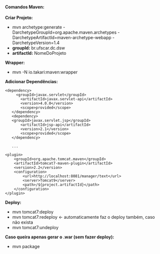 #### Comandos Maven:

**Criar Projeto:**
- mvn archetype:generate -DarchetypeGroupId=org.apache.maven.archetypes -DarchetypeArtifactId=maven-archetype-webapp -DarchetypeVersion=1.4
- **groupId:** br.ufscar.dc.dsw
- **artifactId:** NomeDoProjeto

**Wrapper:**
- mvn -N io.takari:maven:wrapper

**Adicionar Dependências:**
```
<dependency>
     <groupId>javax.servlet</groupId>
       <artifactId>javax.servlet-api</artifactId>
       <version>4.0.0</version>
       <scope>provided</scope>
   </dependency>
   <dependency>
   <groupId>javax.servlet.jsp</groupId>
       <artifactId>jsp-api</artifactId>
       <version>2.1</version>
       <scope>provided</scope>
   </dependency>

   ...

<plugin>
    <groupId>org.apache.tomcat.maven</groupId>
    <artifactId>tomcat7-maven-plugin</artifactId>
    <version>2.2</version>
    <configuration>
        <url>http://localhost:8081/manager/text</url>
        <server>Tomcat9</server>
        <path>/${project.artifactId}</path>
    </configuration>
</plugin>
```

**Deploy:**
- mvn tomcat7:deploy
- mvn tomcat7:redeploy <- automaticamente faz o deploy também, caso não exista
- mvn tomcat7:undeploy

**Caso queira apenas gerar o .war (sem fazer deploy):**
- mvn package